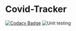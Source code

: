 # Covid-Tracker
[![Codacy Badge](https://api.codacy.com/project/badge/Grade/a8abd8bc950f401bb5864eeb67b0d045)](https://app.codacy.com/gh/stepin104890/Covid-Tracker?utm_source=github.com&utm_medium=referral&utm_content=stepin104890/Covid-Tracker&utm_campaign=Badge_Grade_Settings)
![Unit testing](https://github.com/stepin104890/Covid-Tracker/workflows/Unit%20testing/badge.svg)
